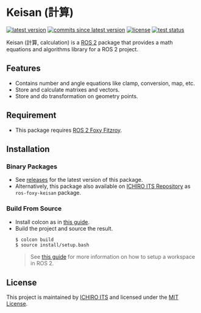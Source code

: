 # Keisan (計算)

[![latest version](https://img.shields.io/github/v/release/ichiro-its/keisan)](https://github.com/ichiro-its/keisan/releases/)
[![commits since latest version](https://img.shields.io/github/commits-since/ichiro-its/keisan/latest)](https://github.com/ichiro-its/keisan/commits/master)
[![license](https://img.shields.io/github/license/ichiro-its/keisan)](./LICENSE)
[![test status](https://img.shields.io/github/workflow/status/ichiro-its/keisan/Build%20and%20Test?label=test)](https://github.com/ichiro-its/keisan/actions/workflows/build-and-test.yml)

Keisan (計算, calculation) is a [ROS 2](https://docs.ros.org/en/foxy/index.html) package that provides a math equations and algorithms library for a ROS 2 project.

## Features

- Contains number and angle equations like clamp, conversion, map, etc.
- Store and calculate matrixes and vectors.
- Store and do transformation on geometry points.

## Requirement

- This package requires [ROS 2 Foxy Fitzroy](https://docs.ros.org/en/foxy/).

## Installation

### Binary Packages

- See [releases](https://github.com/ichiro-its/keisan/releases) for the latest version of this package.
- Alternatively, this package also available on [ICHIRO ITS Repository](https://repository.ichiro-its.org/) as `ros-foxy-keisan` package.

### Build From Source

- Install colcon as in [this guide](https://colcon.readthedocs.io/en/released/user/installation.html).
- Build the project and source the result.
  ```bash
  $ colcon build
  $ source install/setup.bash
  ```
  > See [this guide](https://docs.ros.org/en/foxy/Tutorials/Workspace/Creating-A-Workspace.html) for more information on how to setup a workspace in ROS 2.

## License

This project is maintained by [ICHIRO ITS](https://ichiro-its.org/) and licensed under the [MIT License](./LICENSE).
